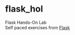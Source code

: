 # flask_hol
Flask Hands-On Lab  
Self paced exercises from [Flask](https://flask.palletsprojects.com/en/stable/tutorial/layout/)
